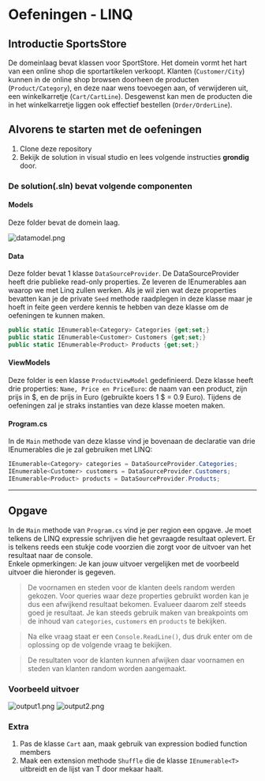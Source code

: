 # Oefeningen - LINQ 

## Introductie SportsStore
De domeinlaag bevat klassen voor SportStore. 
Het domein vormt het hart van een online shop die sportartikelen verkoopt. Klanten (`Customer/City`) kunnen in de online shop browsen doorheen de producten (`Product/Category`), en deze naar wens toevoegen aan, of verwijderen uit, een winkelkarretje (`Cart/CartLine`). Desgewenst kan men de producten die in het winkelkarretje liggen ook effectief bestellen (`Order/OrderLine`). 

## Alvorens te starten met de oefeningen
1. Clone deze repository
2. Bekijk de solution in visual studio en lees volgende instructies **grondig** door.

### De solution(.sln) bevat volgende componenten
#### Models
Deze folder bevat de domein laag. 

![datamodel.png](https://github.com/lucvervoort/Exercises/tree/master/LinqSportsStore/SportsStore/datamodel.png "Domein")
#### Data
Deze folder bevat 1 klasse `DataSourceProvider`. De DataSourceProvider heeft drie publieke read-only properties. Ze leveren de IEnumerables aan waarop we met Linq zullen werken. 
Als je wil zien wat deze properties bevatten kan je de private `Seed` methode raadplegen in deze klasse maar je hoeft in feite geen verdere kennis te hebben van deze klasse om de oefeningen te kunnen maken.
```cs
public static IEnumerable<Category> Categories {get;set;}
public static IEnumerable<Customer> Customers {get;set;}
public static IEnumerable<Product> Products {get;set;}
```
#### ViewModels
Deze folder is een klasse `ProductViewModel` gedefinieerd. Deze klasse heeft drie properties: `Name, Price en PriceEuro`: de naam van een product, zijn prijs in $, en de prijs in Euro (gebruikte koers 1 $ = 0.9 Euro). Tijdens de oefeningen zal je straks instanties van deze klasse moeten maken.
#### Program.cs
In de `Main` methode van deze klasse vind je bovenaan de declaratie van drie IEnumerables die je zal gebruiken met LINQ:
```cs
IEnumerable<Category> categories = DataSourceProvider.Categories;
IEnumerable<Customer> customers = DataSourceProvider.Customers;
IEnumerable<Product> products = DataSourceProvider.Products;
```

---

## Opgave
In de `Main` methode van `Program.cs` vind je per region een opgave. Je moet telkens de LINQ expressie schrijven die het gevraagde resultaat oplevert. Er is telkens reeds een stukje code voorzien die zorgt voor de uitvoer van het resultaat naar de console.  
Enkele opmerkingen:
Je kan jouw uitvoer vergelijken met de voorbeeld uitvoer die hieronder is gegeven. 

> De voornamen en steden voor de klanten deels random werden gekozen. Voor queries waar deze properties gebruikt worden kan je dus een afwijkend resultaat bekomen. Evalueer daarom zelf steeds goed je resultaat. Je kan steeds gebruik maken van breakpoints om de inhoud van `categories`, `customers` en `products` te bekijken.

> Na elke vraag staat er een `Console.ReadLine()`, dus druk enter om de oplossing op de volgende vraag te bekijken. 

> De resultaten voor de klanten kunnen afwijken daar voornamen en steden van klanten random worden aangemaakt.

### Voorbeeld uitvoer
![output1.png](https://github.com/lucvervoort/Exercises/tree/master/LinqSportsStore/SportsStore/output1.png "Voorbeeld Uitvoer")
![output2.png](https://github.com/lucvervoort/Exercises/tree/master/LinqSportsStore/SportsStore/output2.png "Voorbeeld Uitvoer Vervolg")

### Extra
1. Pas de klasse `Cart` aan, maak gebruik van expression bodied function members 
2. Maak een extension methode `Shuffle` die de klasse `IEnumerable<T>` uitbreidt en de lijst van T door mekaar haalt.
